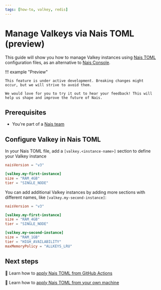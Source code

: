```yaml
---
tags: [how-to, valkey, redis]
---
```


# Manage Valkeys via Nais TOML (preview)

This guide will show you how to manage Valkey instances using [Nais TOML](todo-some-document-explaining-what-nais-toml-is.md) configuration files, as an alternative to [Nais Console](create-console.md).

!!! example "Preview"

    This feature is under active development. Breaking changes might occur, but we will strive to avoid them.

    We would love for you to try it out to hear your feedback! This will help us shape and improve the future of Nais.

## Prerequisites

- You're part of a [Nais team](../../../explanations/team.md)

## Configure Valkey in Nais TOML

In your Nais TOML file, add a `[valkey.<instance-name>]` section to define your Valkey instance

```toml title="nais.toml"
naisVersion = "v3"

[valkey.my-first-instance]
size = "RAM_4GB"
tier = "SINGLE_NODE"
```

You can add additional Valkey instances by adding more sections with different names, like `[valkey.my-second-instance]`:

```toml title="nais.toml"
naisVersion = "v3"

[valkey.my-first-instance]
size = "RAM_4GB"
tier = "SINGLE_NODE"

[valkey.my-second-instance]
size = "RAM_1GB"
tier = "HIGH_AVAILABILITY"
maxMemoryPolicy = "ALLKEYS_LRU"
```

## Next steps

:dart: Learn how to [apply Nais TOML from GitHub Actions](../../../build/how-to/apply.md)

:dart: Learn how to [apply Nais TOML from your own machine](../../../operate/how-to/apply.md)
